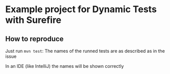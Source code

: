 # Example project for Dynamic Tests with Surefire

## How to reproduce
Just run `mvn test`: The names of the runned tests are as described as in the issue

In an IDE (like IntelliJ) the names will be shown correctly
